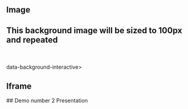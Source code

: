 <section data-background-image="http://example.com/image.png">
  <h2>Image</h2>
</section>
<section data-background-image="http://example.com/image.png"
          data-background-size="100px" data-background-repeat="repeat">
  <h2>This background image will be sized to 100px and repeated</h2>
</section>
<br></br>
<section data-background-iframe="https://slides.com">
          data-background-interactive>
 <h2>Iframe</h2>
</section>
## Demo number 2 Presentation
